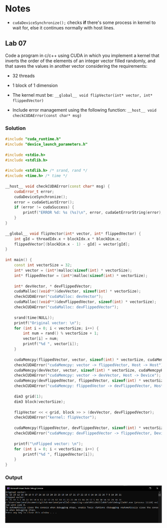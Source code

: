 # Notes

- `cudaDeviceSynchronize();` checks **if** there's some process in kernel to wait for, else it continues normally with host lines.

## Lab 07

Code a program in c/c++ using CUDA in which you implement a kernel that inverts the order of the elements of an integer vector filled randomly, and that saves the values in another vector considering the requirements:

- 32 threads

- 1 block of 1 dimension

- The kernel must be: `__global__ void flipVector(int* vector, int* flippedVector)`

- Include error management using the following function: `__host__ void checkCUDAError(const char* msg)`

### Solution

```c++
#include "cuda_runtime.h"
#include "device_launch_parameters.h"

#include <stdio.h>
#include <stdlib.h>

#include <stdlib.h> /* srand, rand */
#include <time.h> /* time */

__host__ void checkCUDAError(const char* msg) {
	cudaError_t error;
	cudaDeviceSynchronize(); 
	error = cudaGetLastError(); 
	if (error != cudaSuccess) {
		printf("ERROR %d: %s (%s)\n", error, cudaGetErrorString(error), msg);
	}
}

__global__ void flipVector(int* vector, int* flippedVector) {
	int gId = threadIdx.x + blockIdx.x * blockDim.x;
	flippedVector[(blockDim.x - 1) - gId] = vector[gId];
}

int main() {
	const int vectorSize = 32;
	int* vector = (int*)malloc(sizeof(int) * vectorSize);
	int* flippedVector = (int*)malloc(sizeof(int) * vectorSize);

	int* devVector, * devFlippedVector;
	cudaMalloc((void**)&devVector, sizeof(int) * vectorSize);
	checkCUDAError("cudaMalloc: devVector");
	cudaMalloc((void**)&devFlippedVector, sizeof(int) * vectorSize);
	checkCUDAError("cudaMalloc: devFlippedVector");

	srand(time(NULL));
	printf("Original vector: \n");
	for (int i = 0; i < vectorSize; i++) {
		int num = rand() % vectorSize + 1;
		vector[i] = num;
		printf("%d ", vector[i]);
	}

	cudaMemcpy(flippedVector, vector, sizeof(int) * vectorSize, cudaMemcpyHostToHost);
	checkCUDAError("cudaMemcpy: vector -> flippedVector, Host -> Host");
	cudaMemcpy(devVector, vector, sizeof(int) * vectorSize, cudaMemcpyHostToDevice);
	checkCUDAError("cudaMemcpy: vector -> devVector, Host -> Device");
	cudaMemcpy(devFlippedVector, flippedVector, sizeof(int) * vectorSize, cudaMemcpyHostToDevice);
	checkCUDAError("cudaMemcpy: flippedVector -> devFlippedVector, Host -> Device");

	dim3 grid(1);
	dim3 block(vectorSize);

	flipVector << < grid, block >> > (devVector, devFlippedVector);
	checkCUDAError("kernel: flipVector");

	cudaMemcpy(flippedVector, devFlippedVector, sizeof(int) * vectorSize, cudaMemcpyDeviceToHost);
	checkCUDAError("cudaMemcpy: devFlippedVector -> flippedVector, Device -> Host");

	printf("\nFlipped vector: \n");
	for (int i = 0; i < vectorSize; i++) {
		printf("%d ", flippedVector[i]);
	}
}
```

### Output

![img](https://github.com/the-other-mariana/parallel-computing-cuda/blob/master/09152021/outlab07.png?raw=true)